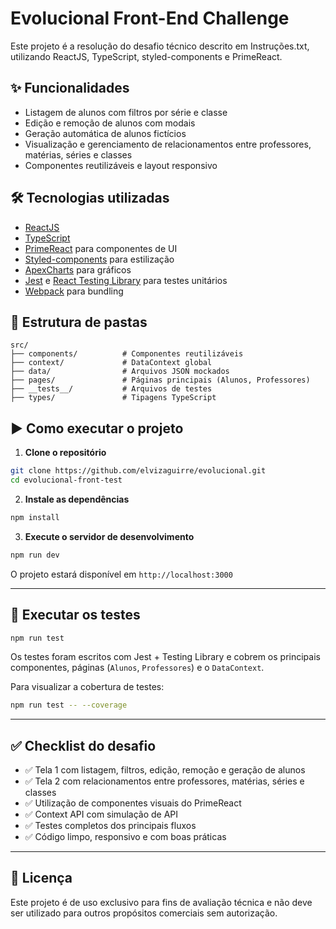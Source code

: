 # Evolucional Front-End Challenge

Este projeto é a resolução do desafio técnico descrito em Instruções.txt, utilizando ReactJS, TypeScript, styled-components e PrimeReact.

## ✨ Funcionalidades

- Listagem de alunos com filtros por série e classe
- Edição e remoção de alunos com modais
- Geração automática de alunos fictícios
- Visualização e gerenciamento de relacionamentos entre professores, matérias, séries e classes
- Componentes reutilizáveis e layout responsivo

## 🛠️ Tecnologias utilizadas

- [ReactJS](https://reactjs.org/)
- [TypeScript](https://www.typescriptlang.org/)
- [PrimeReact](https://primereact.org/) para componentes de UI
- [Styled-components](https://styled-components.com/) para estilização
- [ApexCharts](https://apexcharts.com/) para gráficos
- [Jest](https://jestjs.io/) e [React Testing Library](https://testing-library.com/) para testes unitários
- [Webpack](https://webpack.js.org/) para bundling

## 📁 Estrutura de pastas

```
src/
├── components/          # Componentes reutilizáveis
├── context/             # DataContext global
├── data/                # Arquivos JSON mockados
├── pages/               # Páginas principais (Alunos, Professores)
├── __tests__/           # Arquivos de testes
├── types/               # Tipagens TypeScript
```

## ▶️ Como executar o projeto

1. **Clone o repositório**

```bash
git clone https://github.com/elvizaguirre/evolucional.git
cd evolucional-front-test
```

2. **Instale as dependências**

```bash
npm install
```

3. **Execute o servidor de desenvolvimento**

```bash
npm run dev
```

O projeto estará disponível em `http://localhost:3000`

---

## 🧪 Executar os testes

```bash
npm run test
```

Os testes foram escritos com Jest + Testing Library e cobrem os principais componentes, páginas (`Alunos`, `Professores`) e o `DataContext`.

Para visualizar a cobertura de testes:

```bash
npm run test -- --coverage
```

---

## ✅ Checklist do desafio

- ✅ Tela 1 com listagem, filtros, edição, remoção e geração de alunos
- ✅ Tela 2 com relacionamentos entre professores, matérias, séries e classes
- ✅ Utilização de componentes visuais do PrimeReact
- ✅ Context API com simulação de API
- ✅ Testes completos dos principais fluxos
- ✅ Código limpo, responsivo e com boas práticas

---

## 📄 Licença

Este projeto é de uso exclusivo para fins de avaliação técnica e não deve ser utilizado para outros propósitos comerciais sem autorização.
